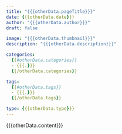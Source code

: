 ```yaml
---
title: "{{{otherData.pageTitle}}}"
date: {{{otherData.date}}}
author: "{{{otherData.author}}}"
draft: false

image: "{{{otherData.thumbnail}}}"
description: "{{{otherData.description}}}"

categories:
  {{#otherData.categories}}
  - {{{.}}}
  {{/otherData.categories}}

tags:
  {{#otherData.tags}}
  - {{{.}}}
  {{/otherData.tags}}

type: {{{otherData.type}}}
---
```


{{{otherData.content}}}
